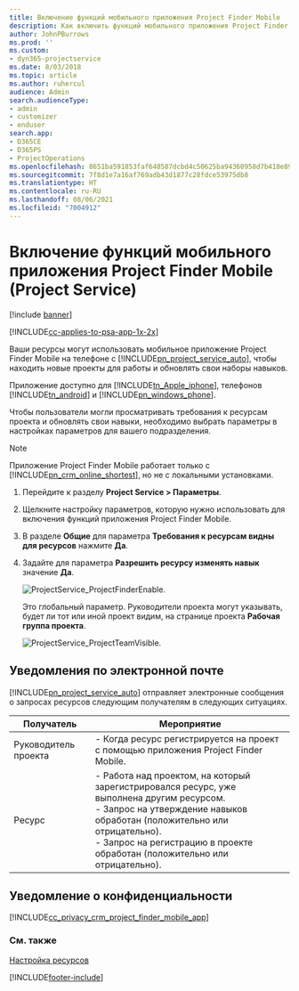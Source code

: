 ```yaml
---
title: Включение функций мобильного приложения Project Finder Mobile
description: Как включить функций мобильного приложения Project Finder Mobile для Project Service
author: JohnPBurrows
ms.prod: ''
ms.custom:
- dyn365-projectservice
ms.date: 8/03/2018
ms.topic: article
ms.author: ruhercul
audience: Admin
search.audienceType:
- admin
- customizer
- enduser
search.app:
- D365CE
- D365PS
- ProjectOperations
ms.openlocfilehash: 8651ba591853faf648587dcbd4c50625ba94360958d7b418e89aa0bf09464a89
ms.sourcegitcommit: 7f8d1e7a16af769adb43d1877c28fdce53975db8
ms.translationtype: HT
ms.contentlocale: ru-RU
ms.lasthandoff: 08/06/2021
ms.locfileid: "7004912"
---
```

# <a name="enable-project-finder-mobile-app-features-project-service"></a>Включение функций мобильного приложения Project Finder Mobile (Project Service)

[!include [banner](../includes/psa-now-project-operations.md)]

[!INCLUDE[cc-applies-to-psa-app-1x-2x](../includes/cc-applies-to-psa-app-1x-2x.md)]

Ваши ресурсы могут использовать мобильное приложение Project Finder Mobile на телефоне с [!INCLUDE[pn_project_service_auto](../includes/pn-project-service-auto.md)], чтобы находить новые проекты для работы и обновлять свои наборы навыков.  
  
 Приложение доступно для [!INCLUDE[tn_Apple_iphone](../includes/tn-apple-iphone.md)], телефонов [!INCLUDE[tn_android](../includes/tn-android.md)] и [!INCLUDE[pn_windows_phone](../includes/pn-windows-phone.md)].  
    
 Чтобы пользователи могли просматривать требования к ресурсам проекта и обновлять свои навыки, необходимо выбрать параметры в настройках параметров для вашего подразделения.
  
> [!NOTE]
>  Приложение Project Finder Mobile работает только с [!INCLUDE[pn_crm_online_shortest](../includes/pn-crm-online-shortest.md)], но не с локальными установками.  
  
1. Перейдите к разделу **Project Service > Параметры**.  
  
2. Щелкните настройку параметров, которую нужно использовать для включения функций приложения Project Finder Mobile.  
  
3. В разделе **Общие** для параметра **Требования к ресурсам видны для ресурсов** нажмите **Да**.  
  
4. Задайте для параметра **Разрешить ресурсу изменять навык** значение **Да**.  
  
   ![ProjectService_ProjectFinderEnable.](../psa/media/project-service-project-finder-enable.png "ProjectService_ProjectFinderEnable")  
  
   Это глобальный параметр. Руководители проекта могут указывать, будет ли тот или иной проект видим, на странице проекта **Рабочая группа проекта**.  
  
   ![ProjectService_ProjectTeamVisible.](../psa/media/project-service-project-team-visible.png "ProjectService_ProjectTeamVisible")  
  
## <a name="email-notifications"></a>Уведомления по электронной почте  
 [!INCLUDE[pn_project_service_auto](../includes/pn-project-service-auto.md)] отправляет электронные сообщения о запросах ресурсов следующим получателям в следующих ситуациях.  
  
|Получатель|Мероприятие|  
|---------------|-----------|  
|Руководитель проекта|- Когда ресурс регистрируется на проект с помощью приложения Project Finder Mobile.|  
|Ресурс|- Работа над проектом, на который зарегистрировался ресурс, уже выполнена другим ресурсом.<br />- Запрос на утверждение навыков обработан (положительно или отрицательно).<br />- Запрос на регистрацию в проекте обработан (положительно или отрицательно).|  
  
## <a name="privacy-notice"></a>Уведомление о конфиденциальности  
 [!INCLUDE[cc_privacy_crm_project_finder_mobile_app](../includes/cc-privacy-crm-project-finder-mobile-app.md)]  
  
### <a name="see-also"></a>См. также  
 [Настройка ресурсов](../psa/set-up-resources.md)


[!INCLUDE[footer-include](../includes/footer-banner.md)]